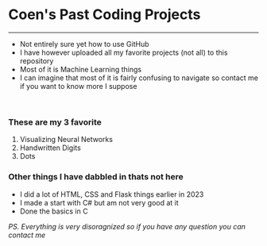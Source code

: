 <h1>Coen's Past Coding Projects</h1>
<hr/>
<ul>
  <li>
    Not entirely sure yet how to use GitHub
  </li>
  <li>
    I have however uploaded all my favorite projects (not all) to this repository
  </li>
  <li>
    Most of it is Machine Learning things
  </li>
  <li>
    I can imagine that most of it is fairly confusing to navigate so contact me if you want to know more I suppose
  </li>
</ul>

<br />
<h3>These are my 3 favorite</h3>
<ol>
  <li>
    Visualizing Neural Networks
  </li>
  <li>
    Handwritten Digits
  </li>
  <li>
    Dots
  </li>
</ol>

<h3>Other things I have dabbled in thats not here</h3>
<ul>
  <li>
    I did a lot of HTML, CSS and Flask things earlier in 2023
  </li>
  <li>
    I made a start with C# but am not very good at it
  </li>
  <li>
    Done the basics in C
  </li>
</ul>

*PS. Everything is very disoragnized so if you have any question you can contact me*
